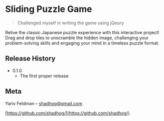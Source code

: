 # Sliding Puzzle Game
> Challenged myself in writing the game using jQeury

Relive the classic Japanese puzzle experience with this interactive project! Drag and drop tiles to unscramble the hidden image, challenging your problem-solving skills and engaging your mind in a timeless puzzle format.

## Release History

* 0.1.0
    * The first proper release

## Meta

Yariv Feldman – shadhog@gmail.com

[https://github.com/shadhog/](https://github.com/shadhog/)